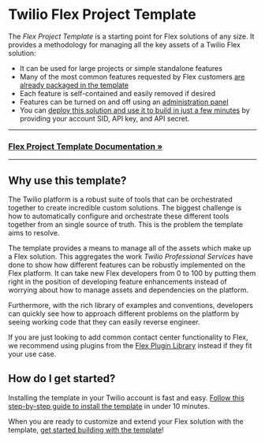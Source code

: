 # Twilio Flex Project Template

The _Flex Project Template_ is a starting point for Flex solutions of any size. It provides a methodology for managing all the key assets of a Twilio Flex solution:

- It can be used for large projects or simple standalone features
- Many of the most common features requested by Flex customers [are already packaged in the template](https://twilio-professional-services.github.io/flex-project-template/feature-library/overview)
- Each feature is self-contained and easily removed if desired  
- Features can be turned on and off using an [administration panel](https://twilio-professional-services.github.io/flex-project-template/feature-library/admin-ui)
- You can [deploy this solution and use it to build in just a few minutes](https://twilio-professional-services.github.io/flex-project-template/getting-started/install-template) by providing your account SID, API key, and API secret.

---

### [Flex Project Template Documentation &raquo;](https://twilio-professional-services.github.io/flex-project-template/)

---

## Why use this template?

The Twilio platform is a robust suite of tools that can be orchestrated together to create incredible custom solutions. The biggest challenge is how to automatically configure and orchestrate these different tools together from an single source of truth. This is the problem the template aims to resolve.

The template provides a means to manage all of the assets which make up a Flex solution. This aggregates the work _Twilio Professional Services_ have done to show how different features can be robustly implemented on the Flex platform. It can take new Flex developers from 0 to 100 by putting them right in the position of developing feature enhancements instead of worrying about how to manage assets and dependencies on the platform.

Furthermore, with the rich library of examples and conventions, developers can quickly see how to approach different problems on the platform by seeing working code that they can easily reverse engineer.

If you are just looking to add common contact center functionality to Flex, we recommend using plugins from the [Flex Plugin Library](https://www.twilio.com/docs/flex/developer/plugins/plugin-library) instead if they fit your use case.

## How do I get started?

Installing the template in your Twilio account is fast and easy. [Follow this step-by-step guide to install the template](https://twilio-professional-services.github.io/flex-project-template/getting-started/install-template) in under 10 minutes.

When you are ready to customize and extend your Flex solution with the template, [get started building with the template](https://twilio-professional-services.github.io/flex-project-template/building/getting-started)!